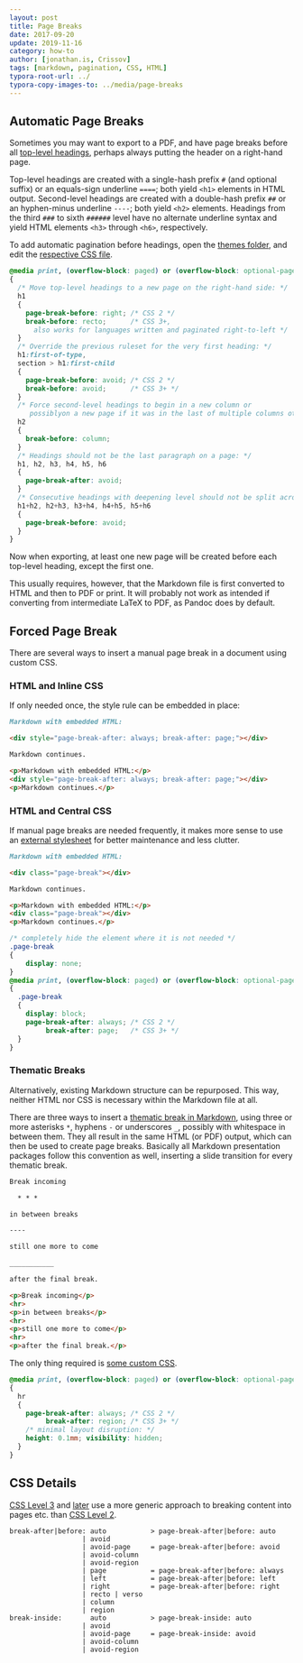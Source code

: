 ```yaml
---
layout: post
title: Page Breaks
date: 2017-09-20
update: 2019-11-16
category: how-to
author: [jonathan.is, Crissov]
tags: [markdown, pagination, CSS, HTML]
typora-root-url: ../
typora-copy-images-to: ../media/page-breaks
---
```


Automatic Page Breaks
---------------------

Sometimes you may want to export to a PDF, 
and have page breaks before all [top-level headings](Markdown-Reference/#headers), 
perhaps always putting the header on a right-hand page.

Top-level headings are created with a single-hash prefix `#` (and optional suffix)
or an equals-sign underline `====`; 
both yield `<h1>` elements in HTML output.
Second-level headings are created with a double-hash prefix `##` 
or an hyphen-minus underline `----`; 
both yield `<h2>` elements.
Headings from the third `###` to sixth `######` level have no alternate underline syntax 
and yield HTML elements `<h3>` through `<h6>`, respectively.

To add automatic pagination before headings,
open the [themes folder](About-Themes/), 
and edit the [respective CSS file](Add-Custom-CSS/). 

~~~~ css
@media print, (overflow-block: paged) or (overflow-block: optional-paged)
{
  /* Move top-level headings to a new page on the right-hand side: */
  h1
  {
    page-break-before: right; /* CSS 2 */
    break-before: recto;      /* CSS 3+, 
      also works for languages written and paginated right-to-left */
  }
  /* Override the previous ruleset for the very first heading: */
  h1:first-of-type,
  section > h1:first-child
  {
    page-break-before: avoid; /* CSS 2 */
    break-before: avoid;      /* CSS 3+ */
  }
  /* Force second-level headings to begin in a new column or
     possiblyon a new page if it was in the last of multiple columns otherwise: */
  h2
  {
    break-before: column;
  }
  /* Headings should not be the last paragraph on a page: */
  h1, h2, h3, h4, h5, h6
  {
    page-break-after: avoid;
  }
  /* Consecutive headings with deepening level should not be split across pages: */
  h1+h2, h2+h3, h3+h4, h4+h5, h5+h6
  {
    page-break-before: avoid;
  }
}
~~~~

Now when exporting, 
at least one new page will be created before each top-level heading, 
except the first one.

This usually requires, however, that the Markdown file is first converted to HTML and then to PDF or print. 
It will probably not work as intended if converting from intermediate LaTeX to PDF, 
as Pandoc does by default.

Forced Page Break
-----------------

There are several ways to insert a manual page break in a document using custom CSS.

### HTML and Inline CSS

If only needed once, 
the style rule can be embedded in place:

~~~~ markdown
Markdown with embedded HTML:

<div style="page-break-after: always; break-after: page;"></div>

Markdown continues.
~~~~
~~~~ html
<p>Markdown with embedded HTML:</p>
<div style="page-break-after: always; break-after: page;"></div>
<p>Markdown continues.</p>
~~~~

### HTML and Central CSS

If manual page breaks are needed frequently,
it makes more sense to use an [external stylesheet](Add-Custom-CSS/)
for better maintenance and less clutter.

~~~~ markdown
Markdown with embedded HTML:

<div class="page-break"></div>

Markdown continues.
~~~~
~~~~ html
<p>Markdown with embedded HTML:</p>
<div class="page-break"></div>
<p>Markdown continues.</p>
~~~~
~~~~ css
/* completely hide the element where it is not needed */
.page-break
{
    display: none; 
}
@media print, (overflow-block: paged) or (overflow-block: optional-paged)
{
  .page-break
  {
    display: block;
    page-break-after: always; /* CSS 2 */
         break-after: page;   /* CSS 3+ */
  }
}
~~~~

### Thematic Breaks

Alternatively, existing Markdown structure can be repurposed.
This way, neither HTML nor CSS is necessary within the Markdown file at all.

There are three ways to insert a [thematic break in Markdown](https://spec.commonmark.org/current/#thematic-breaks),
using three or more asterisks `*`, hyphens `-` or underscores `_`,
possibly with whitespace in between them. 
They all result in the same HTML (or PDF) output, 
which can then be used to create page breaks. 
Basically all Markdown presentation packages follow this convention as well,
inserting a slide transition for every thematic break.

~~~~ markdown
Break incoming

  * * *

in between breaks

----

still one more to come

___________

after the final break.
~~~~
~~~~ html
<p>Break incoming</p>
<hr>
<p>in between breaks</p>
<hr>
<p>still one more to come</p>
<hr>
<p>after the final break.</p>
~~~~

The only thing required is [some custom CSS](Add-Custom-CSS/).

~~~~ css
@media print, (overflow-block: paged) or (overflow-block: optional-paged)
{
  hr
  {
    page-break-after: always; /* CSS 2 */
         break-after: region; /* CSS 3+ */
    /* minimal layout disruption: */
    height: 0.1mm; visibility: hidden;
  }
}
~~~~

CSS Details
-----------

[CSS Level 3](https://drafts.csswg.org/css-break-3/#breaking-controls) and 
[later](https://drafts.csswg.org/css-break/#breaking-controls) 
use a more generic approach to breaking content into pages etc. than
[CSS Level 2](https://drafts.csswg.org/css2/page.html#page-breaks).

~~~~ 
break-after|before: auto           > page-break-after|before: auto
                  | avoid 
                  | avoid-page     = page-break-after|before: avoid
                  | avoid-column 
                  | avoid-region 
                  | page           = page-break-after|before: always
                  | left           = page-break-after|before: left
                  | right          = page-break-after|before: right
                  | recto | verso 
                  | column 
                  | region
break-inside:       auto           > page-break-inside: auto
                  | avoid 
                  | avoid-page     = page-break-inside: avoid
                  | avoid-column 
                  | avoid-region
~~~~

